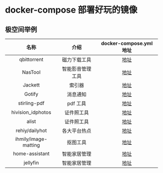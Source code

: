 # docker-compose 部署好玩的镜像

## 极空间举例

|         名称         |       介绍       |                           docker-compose.yml 地址                            |
| :------------------: | :--------------: | :--------------------------------------------------------------------------: |
|     qbittorrent      |   磁力下载工具   |    [地址](https://github.com/code-lives/Nas-Docker/tree/main/qbittorrent)    |
|       NasTool        | 智能影音管理工具 |      [地址](https://github.com/code-lives/Nas-Docker/tree/main/NasTool)      |
|       Jackett        |      索引器      |      [地址](https://github.com/code-lives/Nas-Docker/tree/main/jackett)      |
|        Gotify        |     消息通知     |      [地址](https://github.com/code-lives/Nas-Docker/tree/main/gotify)       |
|     stirling-pdf     |     pdf 工具     |   [地址](https://github.com/code-lives/Nas-Docker/tree/main/stirling-pdf)    |
|  hivision_idphotos   |    证件照工具    | [地址](https://github.com/code-lives/Nas-Docker/tree/main/hivision_idphotos) |
|        alist         |    证件照工具    |       [地址](https://github.com/code-lives/Nas-Docker/tree/main/alist)       |
|    rehiy/dailyhot    |   各大平台热点   |     [地址](https://github.com/code-lives/Nas-Docker/tree/main/dailyhot)      |
| ihmily/image-matting |     抠图工具     |   [地址](https://github.com/code-lives/Nas-Docker/tree/main/image-matting)   |
|    home-assistant    |   智能家居管理   |  [地址](https://github.com/code-lives/Nas-Docker/tree/main/home-assistant)   |
|       jellyfin       |   智能家居管理   |     [地址](https://github.com/code-lives/Nas-Docker/tree/main/jellyfin)      |
